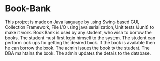 # Book-Bank
This project is made on Java language by using Swing-based GUI, Collection Framework, File I/O using java serialization, Unit tests (Junit) to make it work. Book Bank is used by any student, who wish to borrow the books. The student must first login himself to the system. The student can perform look ups for getting the desired book. If the book is available then he can borrow the book. The admin issues the book to the student. The DBA maintains the book. The admin updates the details to the database.
